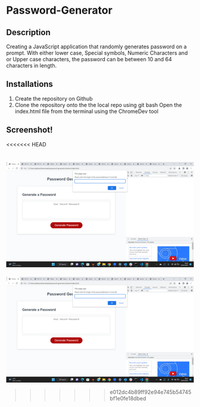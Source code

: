 # Password-Generator

## Description
Creating a JavaScript application that randomly generates password on a prompt. With either lower case, Special symbols, Numeric Characters and or Upper case characters, the password can be between 10 and 64 characters in length.

## Installations
1. Create the repository on Github
2. Clone the repository onto the the local repo using git bash
Open the index.html file from the terminal using the ChromeDev tool

## Screenshot!
<<<<<<< HEAD

![mywork](./assets/Images/PwGenScreenshot.png)
=======
![mywork](./assets/Images/PwGenScreenshot.png)
>>>>>>> e012dc4b89ff92e94e745b54745bf1e0fe18dbed
